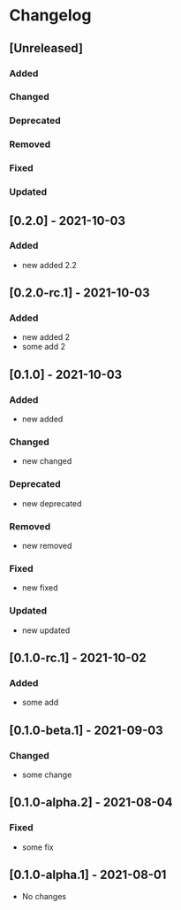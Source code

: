 # Changelog

## [Unreleased]

### Added

### Changed

### Deprecated

### Removed

### Fixed

### Updated

## [0.2.0] - 2021-10-03

### Added

- new added 2.2

## [0.2.0-rc.1] - 2021-10-03

### Added

- new added 2
- some add 2

## [0.1.0] - 2021-10-03

### Added

- new added

### Changed

- new changed

### Deprecated

- new deprecated

### Removed

- new removed

### Fixed

- new fixed

### Updated

- new updated

## [0.1.0-rc.1] - 2021-10-02

### Added

- some add

## [0.1.0-beta.1] - 2021-09-03

### Changed

- some change

## [0.1.0-alpha.2] - 2021-08-04

### Fixed

- some fix

## [0.1.0-alpha.1] - 2021-08-01

- No changes
